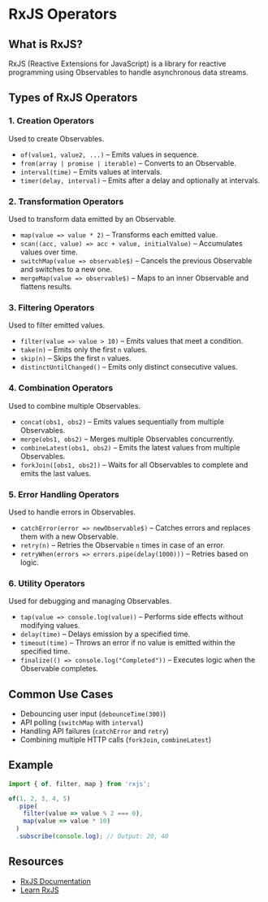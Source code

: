 # RxJS Operators

## What is RxJS?
RxJS (Reactive Extensions for JavaScript) is a library for reactive programming using Observables to handle asynchronous data streams.

## Types of RxJS Operators

### 1. **Creation Operators**
Used to create Observables.
- `of(value1, value2, ...)` – Emits values in sequence.
- `from(array | promise | iterable)` – Converts to an Observable.
- `interval(time)` – Emits values at intervals.
- `timer(delay, interval)` – Emits after a delay and optionally at intervals.

### 2. **Transformation Operators**
Used to transform data emitted by an Observable.
- `map(value => value * 2)` – Transforms each emitted value.
- `scan((acc, value) => acc + value, initialValue)` – Accumulates values over time.
- `switchMap(value => observable$)` – Cancels the previous Observable and switches to a new one.
- `mergeMap(value => observable$)` – Maps to an inner Observable and flattens results.

### 3. **Filtering Operators**
Used to filter emitted values.
- `filter(value => value > 10)` – Emits values that meet a condition.
- `take(n)` – Emits only the first `n` values.
- `skip(n)` – Skips the first `n` values.
- `distinctUntilChanged()` – Emits only distinct consecutive values.

### 4. **Combination Operators**
Used to combine multiple Observables.
- `concat(obs1, obs2)` – Emits values sequentially from multiple Observables.
- `merge(obs1, obs2)` – Merges multiple Observables concurrently.
- `combineLatest(obs1, obs2)` – Emits the latest values from multiple Observables.
- `forkJoin([obs1, obs2])` – Waits for all Observables to complete and emits the last values.

### 5. **Error Handling Operators**
Used to handle errors in Observables.
- `catchError(error => newObservable$)` – Catches errors and replaces them with a new Observable.
- `retry(n)` – Retries the Observable `n` times in case of an error.
- `retryWhen(errors => errors.pipe(delay(1000)))` – Retries based on logic.

### 6. **Utility Operators**
Used for debugging and managing Observables.
- `tap(value => console.log(value))` – Performs side effects without modifying values.
- `delay(time)` – Delays emission by a specified time.
- `timeout(time)` – Throws an error if no value is emitted within the specified time.
- `finalize(() => console.log("Completed"))` – Executes logic when the Observable completes.

## Common Use Cases
- Debouncing user input (`debounceTime(300)`) 
- API polling (`switchMap` with `interval`)
- Handling API failures (`catchError` and `retry`)
- Combining multiple HTTP calls (`forkJoin`, `combineLatest`)

## Example
```typescript
import { of, filter, map } from 'rxjs';

of(1, 2, 3, 4, 5)
  .pipe(
    filter(value => value % 2 === 0),
    map(value => value * 10)
  )
  .subscribe(console.log); // Output: 20, 40
```

## Resources
- [RxJS Documentation](https://rxjs.dev)
- [Learn RxJS](https://www.learnrxjs.io)
